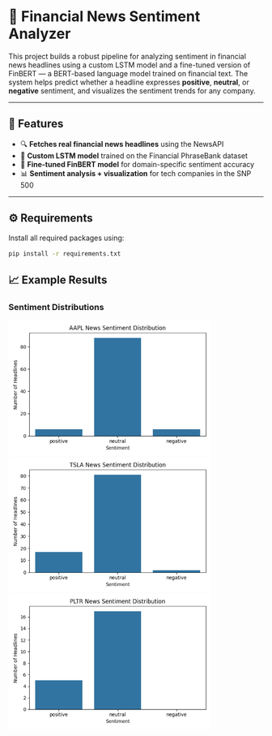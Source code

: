 # 🧠 Financial News Sentiment Analyzer

This project builds a robust pipeline for analyzing sentiment in financial news headlines using a custom LSTM model and a fine-tuned version of FinBERT — a BERT-based language model trained on financial text. The system helps predict whether a headline expresses **positive**, **neutral**, or **negative** sentiment, and visualizes the sentiment trends for any company.

---

## 📌 Features

- 🔍 **Fetches real financial news headlines** using the NewsAPI
- 🧠 **Custom LSTM model** trained on the Financial PhraseBank dataset
- 💼 **Fine-tuned FinBERT model** for domain-specific sentiment accuracy
- 📊 **Sentiment analysis + visualization** for tech companies in the SNP 500
---

## ⚙️ Requirements

Install all required packages using:

```bash
pip install -r requirements.txt
```
## 📈 Example Results

### Sentiment Distributions

<img src="plots/aapl_sentiment_distribution.png" alt="AAPL Sentiment" width="400"/>
<img src="plots/TSLA_sentiment_distribution.png" alt="TSLA Sentiment" width="400"/>
<img src="plots/PLTR_sentiment_distribution.png" alt="PLTR Sentiment" width="400"/>
